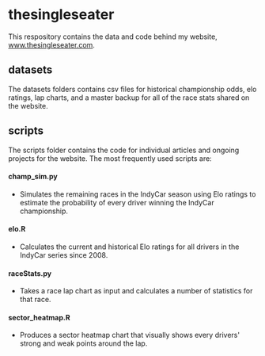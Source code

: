 # thesingleseater
This respository contains the data and code behind my website, www.thesingleseater.com.

## datasets
The datasets folders contains csv files for historical championship odds, elo ratings, lap charts, and a master backup for all of the race stats shared on the website.

## scripts
The scripts folder contains the code for individual articles and ongoing projects for the website. The most frequently used scripts are:
#### champ_sim.py
* Simulates the remaining races in the IndyCar season using Elo ratings to estimate the probability of every driver winning the IndyCar championship. 
#### elo.R
* Calculates the current and historical Elo ratings for all drivers in the IndyCar series since 2008. 
#### raceStats.py
* Takes a race lap chart as input and calculates a number of statistics for that race.
#### sector_heatmap.R
* Produces a sector heatmap chart that visually shows every drivers' strong and weak points around the lap.
